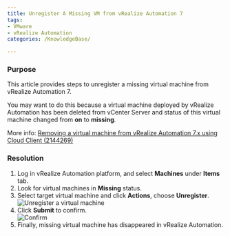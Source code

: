 ```yaml
---
title: Unregister A Missing VM from vRealize Automation 7  
tags: 
- VMware  
- vRealize Automation     
categories: /KnowledgeBase/    

---
```


### Purpose

This article provides steps to unregister a missing virtual machine from vRealize Automation 7.

You may want to do this because a virtual machine deployed by vRealize Automation has been deleted from vCenter Server and status of this virtual machine changed from **on** to **missing**.


More info: [Removing a virtual machine from vRealize Automation 7.x using Cloud Client (2144269)](https://kb.vmware.com/s/article/2144269)

### Resolution

1. Log in vRealize Automation platform, and select **Machines** under **Items** tab. 
2. Look for virtual machines in **Missing** status. 
3. Select target virtual machine and click **Actions**, choose **Unregister**.
![Unregister a virtual machine](http://pc58ypabw.bkt.clouddn.com/Jietu20180719-175609.jpg)
4. Click **Submit** to confirm.  
![Confirm](http://pc58ypabw.bkt.clouddn.com/Jietu20180719-181253.jpg)  
5. Finally, missing virtual machine has disappeared in vRealize Automation.

